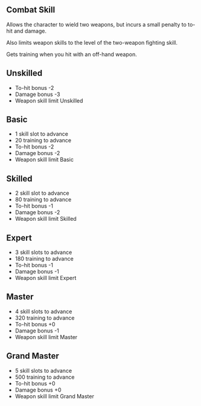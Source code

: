 ## Combat Skill

Allows the character to wield two weapons, but incurs a small penalty to to-hit and damage.

Also limits weapon skills to the level of the two-weapon fighting skill.

Gets training when you hit with an off-hand weapon.

##  Unskilled

* To-hit bonus -2
* Damage bonus -3
* Weapon skill limit Unskilled

## Basic

* 1 skill slot to advance
* 20 training to advance
* To-hit bonus -2
* Damage bonus -2
* Weapon skill limit Basic

## Skilled

* 2 skill slot to advance
* 80 training to advance
* To-hit bonus -1
* Damage bonus -2
* Weapon skill limit Skilled

## Expert

* 3 skill slots to advance
* 180 training to advance
* To-hit bonus -1
* Damage bonus -1
* Weapon skill limit Expert

## Master

* 4 skill slots to advance
* 320 training to advance
* To-hit bonus +0
* Damage bonus -1
* Weapon skill limit Master

## Grand Master

* 5 skill slots to advance
* 500 training to advance
* To-hit bonus +0
* Damage bonus +0
* Weapon skill limit Grand Master
